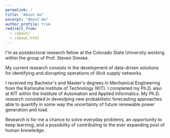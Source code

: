 ```yaml
---
permalink: /
title: "About me"
excerpt: "About me"
author_profile: true
redirect_from: 
  - /about/
  - /about.html
---
```


I'm as postdoctoral research fellow at the Colorado State University working within the group of Prof. Steven Simske.

My current research consists in the development of data-driven solutions for identifying and disrupting operations of illicit supply networks. 

I received my Bachelor's and Master's degrees in Mechanical Engineering from the Karlsruhe Institute of Technology (KIT). I completed  my Ph.D. also at KIT within the Institute of Automation and Applied Informatics. My Ph.D. research consisted in deveolping new probabilistic forecasting approaches able to quantify in some way the uncertainty of future renewable power generation and load.

Research is for me a chance to solve everyday problems, an opportunity to keep learning, and a possibility of contributing to the ever expanding pool of human knowledge.
